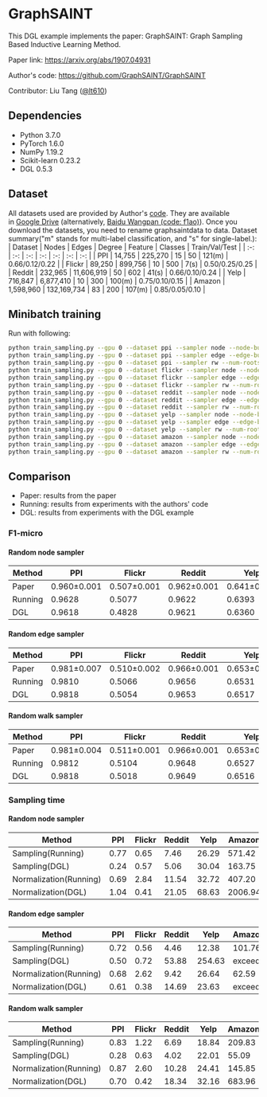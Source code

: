 # GraphSAINT

This DGL example implements the paper: GraphSAINT: Graph Sampling Based Inductive Learning Method.

Paper link: https://arxiv.org/abs/1907.04931

Author's code: https://github.com/GraphSAINT/GraphSAINT

Contributor: Liu Tang ([@lt610](https://github.com/lt610))

## Dependencies

- Python 3.7.0
- PyTorch 1.6.0
- NumPy 1.19.2
- Scikit-learn 0.23.2
- DGL 0.5.3

## Dataset

All datasets used are provided by Author's [code](https://github.com/GraphSAINT/GraphSAINT). They are available in [Google Drive](https://drive.google.com/drive/folders/1zycmmDES39zVlbVCYs88JTJ1Wm5FbfLz) (alternatively, [Baidu Wangpan (code: f1ao)](https://pan.baidu.com/s/1SOb0SiSAXavwAcNqkttwcg#list/path=%2F)). Once you download the datasets, you need to rename graphsaintdata to data. Dataset summary("m" stands for multi-label classification, and "s" for single-label.):
| Dataset | Nodes | Edges | Degree | Feature | Classes | Train/Val/Test |
| :-: | :-: | :-: | :-: | :-: | :-: | :-: |
| PPI | 14,755 | 225,270 | 15 | 50 | 121(m) | 0.66/0.12/0.22 |
| Flickr | 89,250 | 899,756 | 10 | 500 | 7(s) | 0.50/0.25/0.25 |
| Reddit | 232,965 | 11,606,919 | 50 | 602 | 41(s) | 0.66/0.10/0.24 |
| Yelp | 716,847 | 6,877,410 | 10 | 300 | 100(m) | 0.75/0.10/0.15 |
| Amazon | 1,598,960 | 132,169,734 | 83 | 200 | 107(m) | 0.85/0.05/0.10 |

## Minibatch training

Run with following:
```bash
python train_sampling.py --gpu 0 --dataset ppi --sampler node --node-budget 6000 --num-repeat 50 --n-epochs 1000 --n-hidden 512 --arch 1-0-1-0
python train_sampling.py --gpu 0 --dataset ppi --sampler edge --edge-budget 4000 --num-repeat 50 --n-epochs 1000 --n-hidden 512 --arch 1-0-1-0 --dropout 0.1
python train_sampling.py --gpu 0 --dataset ppi --sampler rw --num-roots 3000 --length 2 --num-repeat 50 --n-epochs 1000 --n-hidden 512 --arch 1-0-1-0 --dropout 0.1
python train_sampling.py --gpu 0 --dataset flickr --sampler node --node-budget 8000 --num-repeat 25 --n-epochs 30 --n-hidden 256 --arch 1-1-0 --dropout 0.2
python train_sampling.py --gpu 0 --dataset flickr --sampler edge --edge-budget 6000 --num-repeat 25 --n-epochs 15 --n-hidden 256 --arch 1-1-0 --dropout 0.2
python train_sampling.py --gpu 0 --dataset flickr --sampler rw --num-roots 6000 --length 2 --num-repeat 25 --n-epochs 15 --n-hidden 256 --arch 1-1-0 --dropout 0.2
python train_sampling.py --gpu 0 --dataset reddit --sampler node --node-budget 8000 --num-repeat 50 --n-epochs 40 --n-hidden 128 --arch 1-0-1-0 --dropout 0.1
python train_sampling.py --gpu 0 --dataset reddit --sampler edge --edge-budget 6000 --num-repeat 50 --n-epochs 40 --n-hidden 128 --arch 1-0-1-0 --dropout 0.1
python train_sampling.py --gpu 0 --dataset reddit --sampler rw --num-roots 2000 --length 4 --num-repeat 50 --n-epochs 30 --n-hidden 128 --arch 1-0-1-0 --dropout 0.1
python train_sampling.py --gpu 0 --dataset yelp --sampler node --node-budget 5000 --num-repeat 50 --n-epochs 50 --n-hidden 512 --arch 1-1-0 --dropout 0.1
python train_sampling.py --gpu 0 --dataset yelp --sampler edge --edge-budget 2500 --num-repeat 50 --n-epochs 100 --n-hidden 512 --arch 1-1-0 --dropout 0.1
python train_sampling.py --gpu 0 --dataset yelp --sampler rw --num-roots 1250 --length 2 --num-repeat 50 --n-epochs 75 --n-hidden 512 --arch 1-1-0 --dropout 0.1
python train_sampling.py --gpu 0 --dataset amazon --sampler node --node-budget 4500 --num-repeat 50 --n-epochs 30 --n-hidden 512 --arch 1-1-0 --dropout 0.1
python train_sampling.py --gpu 0 --dataset amazon --sampler edge --edge-budget 2000 --num-repeat 50 --n-epochs 30 --n-hidden 512 --arch 1-1-0 --dropout 0.1
python train_sampling.py --gpu 0 --dataset amazon --sampler rw --num-roots 1500 --length 2 --num-repeat 50 --n-epochs 30 --n-hidden 512 --arch 1-1-0 --dropout 0.1
```

## Comparison

* Paper: results from the paper
* Running: results from experiments with the authors' code
* DGL: results from experiments with the DGL example

### F1-micro

#### Random node sampler

| Method | PPI | Flickr | Reddit | Yelp | Amazon |
| --- | --- | --- | --- | --- | --- |
| Paper | 0.960±0.001 | 0.507±0.001 | 0.962±0.001 | 0.641±0.000 | 0.782±0.004 |
| Running | 0.9628 | 0.5077 | 0.9622 | 0.6393 | 0.7695 |
| DGL | 0.9618 | 0.4828 | 0.9621 | 0.6360 | 0.7748 |

#### Random edge sampler

| Method | PPI | Flickr | Reddit | Yelp | Amazon |
| --- | --- | --- | --- | --- | --- |
| Paper | 0.981±0.007 | 0.510±0.002 | 0.966±0.001 | 0.653±0.003 | 0.807±0.001 |
| Running | 0.9810 | 0.5066 | 0.9656 | 0.6531 | 0.8071 |
| DGL | 0.9818 | 0.5054 | 0.9653 | 0.6517 | exceed |

#### Random walk sampler
| Method | PPI | Flickr | Reddit | Yelp | Amazon |
| --- | --- | --- | --- | --- | --- |
| Paper | 0.981±0.004 | 0.511±0.001 | 0.966±0.001 | 0.653±0.003 | 0.815±0.001 |
| Running | 0.9812 | 0.5104 | 0.9648 | 0.6527 | 0.8131 |
| DGL | 0.9818 | 0.5018 | 0.9649 | 0.6516 | 0.8150 |

### Sampling time

#### Random node sampler

| Method | PPI | Flickr | Reddit | Yelp | Amazon |
| --- | --- | --- | --- | --- | --- |
| Sampling(Running) | 0.77 | 0.65 | 7.46 | 26.29 | 571.42 |
| Sampling(DGL) | 0.24 | 0.57 | 5.06 | 30.04 | 163.75 |
| Normalization(Running) | 0.69 | 2.84 | 11.54 | 32.72 | 407.20 |
| Normalization(DGL) | 1.04 | 0.41 | 21.05 | 68.63 | 2006.94 |

#### Random edge sampler

| Method | PPI | Flickr | Reddit | Yelp | Amazon |
| --- | --- | --- | --- | --- | --- |
| Sampling(Running) | 0.72 | 0.56 | 4.46 | 12.38 | 101.76 |
| Sampling(DGL) | 0.50 | 0.72 | 53.88 | 254.63 | exceed |
| Normalization(Running) | 0.68 | 2.62 | 9.42 | 26.64 | 62.59 |
| Normalization(DGL) | 0.61 | 0.38 | 14.69 | 23.63 | exceed |

#### Random walk sampler

| Method | PPI | Flickr | Reddit | Yelp | Amazon |
| --- | --- | --- | --- | --- | --- |
| Sampling(Running) | 0.83 | 1.22 | 6.69 | 18.84 | 209.83 |
| Sampling(DGL) | 0.28 | 0.63 | 4.02 | 22.01 | 55.09 |
| Normalization(Running) | 0.87 | 2.60 | 10.28 | 24.41 | 145.85 |
| Normalization(DGL) | 0.70 | 0.42 | 18.34 | 32.16 | 683.96 |
